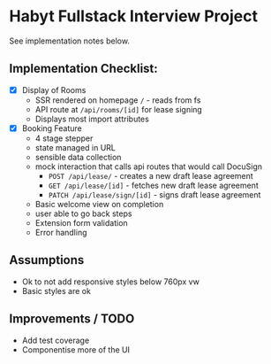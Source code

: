# Habyt Fullstack Interview Project

See implementation notes below.

## Implementation Checklist:
- [x] Display of Rooms
  -  SSR rendered on homepage `/` - reads from fs
  - API route at `/api/rooms/[id]` for lease signing
  - Displays most import attributes
- [x] Booking Feature
  - 4 stage stepper
  - state managed in URL
  - sensible data collection
  - mock interaction that calls api routes that would call DocuSign
    - `POST /api/lease/` - creates a new draft lease agreement
    - `GET /api/lease/[id]` - fetches new draft lease agreement
    - `PATCH /api/lease/sign/[id]` - signs draft lease agreement
  - Basic welcome view on completion
  - user able to go back steps
  - Extension form validation
  - Error handling

## Assumptions
- Ok to not add responsive styles below 760px vw
- Basic styles are ok

## Improvements / TODO
- Add test coverage
- Componentise more of the UI